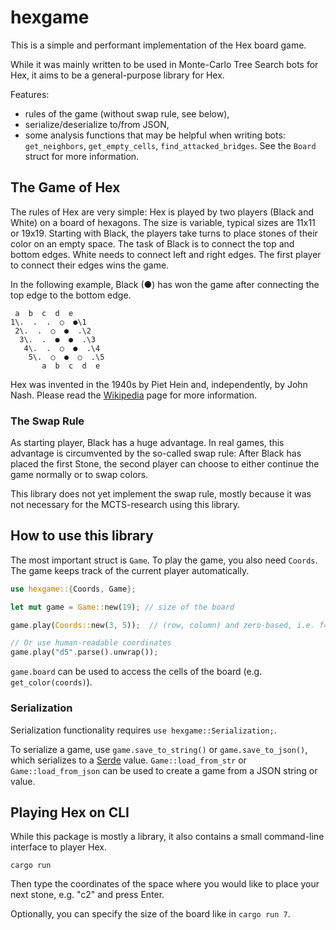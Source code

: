 # hexgame

This is a simple and performant implementation of the Hex board game.

While it was mainly written to be used in Monte-Carlo Tree Search bots for Hex, it aims to be a general-purpose library for Hex.

Features:

* rules of the game (without swap rule, see below),
* serialize/deserialize to/from JSON,
* some analysis functions that may be helpful when writing bots: `get_neighbors`, `get_empty_cells`, `find_attacked_bridges`. See the `Board` struct for more information.

## The Game of Hex

The rules of Hex are very simple: Hex is played by two players (Black and White) on a board of hexagons. The size is variable, typical sizes are 11x11 or 19x19.
Starting with Black, the players take turns to place stones of their color on an empty space. The task of Black is to connect the top and bottom edges.
White needs to connect left and right edges. The first player to connect their edges wins the game.

In the following example, Black (●) has won the game after connecting the top edge to the bottom edge.
```
 a  b  c  d  e
1\.  .  .  ○  ●\1
 2\.  .  ○  ●  .\2
  3\.  .  ●  ●  .\3
   4\.  .  ○  ●  .\4
    5\.  ○  ●  ○  .\5
       a  b  c  d  e
```

Hex was invented in the 1940s by Piet Hein and, independently, by John Nash. Please read the [Wikipedia](https://en.wikipedia.org/wiki/Hex_(board_game)) page for more information.

### The Swap Rule

As starting player, Black has a huge advantage. In real games, this advantage is circumvented by the so-called swap rule: After Black has placed the first Stone, the second player can choose to either continue the game normally or to swap colors.

This library does not yet implement the swap rule, mostly because it was not necessary for the MCTS-research using this library.

## How to use this library

The most important struct is `Game`. To play the game, you also need `Coords`. The game keeps track of the current player automatically.
```rust
use hexgame::{Coords, Game};

let mut game = Game::new(19); // size of the board

game.play(Coords::new(3, 5));  // (row, column) and zero-based, i.e. f4

// Or use human-readable coordinates
game.play("d5".parse().unwrap());
```

`game.board` can be used to access the cells of the board (e.g. `get_color(coords)`).

### Serialization

Serialization functionality requires `use hexgame::Serialization;`.

To serialize a game, use `game.save_to_string()` or `game.save_to_json()`, which serializes to a [Serde](https://serde.rs/) value.
`Game::load_from_str` or `Game::load_from_json` can be used to create a game from a JSON string or value.

## Playing Hex on CLI

While this package is mostly a library, it also contains a small command-line interface to player Hex.
```
cargo run
```
Then type the coordinates of the space where you would like to place your next stone, e.g. "c2" and press Enter.

Optionally, you can specify the size of the board like in `cargo run 7`.
